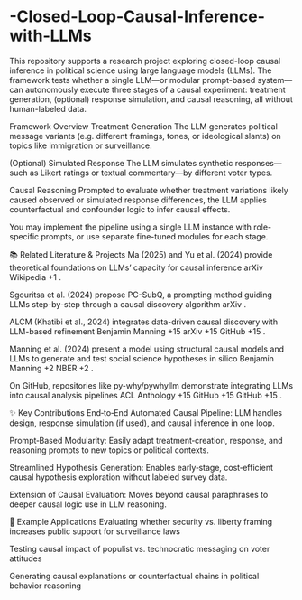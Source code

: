 # -Closed-Loop-Causal-Inference-with-LLMs
This repository supports a research project exploring closed-loop causal inference in political science using large language models (LLMs). The framework tests whether a single LLM—or modular prompt-based system—can autonomously execute three stages of a causal experiment: treatment generation, (optional) response simulation, and causal reasoning, all without human-labeled data.

 Framework Overview
Treatment Generation
The LLM generates political message variants (e.g. different framings, tones, or ideological slants) on topics like immigration or surveillance.

(Optional) Simulated Response
The LLM simulates synthetic responses—such as Likert ratings or textual commentary—by different voter types.

Causal Reasoning
Prompted to evaluate whether treatment variations likely caused observed or simulated response differences, the LLM applies counterfactual and confounder logic to infer causal effects.

You may implement the pipeline using a single LLM instance with role-specific prompts, or use separate fine-tuned modules for each stage.

📚 Related Literature & Projects
Ma (2025) and Yu et al. (2024) provide theoretical foundations on LLMs’ capacity for causal inference 
arXiv
Wikipedia
+1
.

Sgouritsa et al. (2024) propose PC-SubQ, a prompting method guiding LLMs step-by-step through a causal discovery algorithm 
arXiv
.

ALCM (Khatibi et al., 2024) integrates data-driven causal discovery with LLM-based refinement 
Benjamin Manning
+15
arXiv
+15
GitHub
+15
.

Manning et al. (2024) present a model using structural causal models and LLMs to generate and test social science hypotheses in silico 
Benjamin Manning
+2
NBER
+2
.

On GitHub, repositories like py-why/pywhyllm demonstrate integrating LLMs into causal analysis pipelines 
ACL Anthology
+15
GitHub
+15
GitHub
+15
.

✨ Key Contributions
End‑to‑End Automated Causal Pipeline: LLM handles design, response simulation (if used), and causal inference in one loop.

Prompt‑Based Modularity: Easily adapt treatment‑creation, response, and reasoning prompts to new topics or political contexts.

Streamlined Hypothesis Generation: Enables early‑stage, cost‑efficient causal hypothesis exploration without labeled survey data.

Extension of Causal Evaluation: Moves beyond causal paraphrases to deeper causal logic use in LLM reasoning.

🚀 Example Applications
Evaluating whether security vs. liberty framing increases public support for surveillance laws

Testing causal impact of populist vs. technocratic messaging on voter attitudes

Generating causal explanations or counterfactual chains in political behavior reasoning
